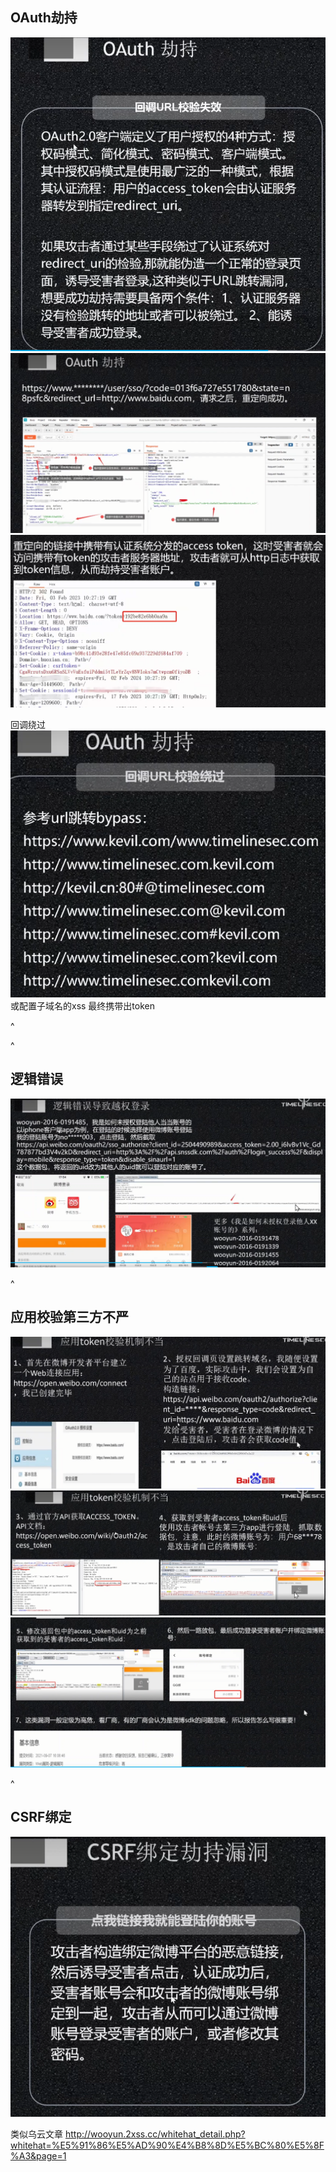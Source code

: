 ## **OAuth劫持**
![](.topwrite/assets/image_1743847485498.png)
![](.topwrite/assets/image_1743848023776.png)
![](.topwrite/assets/image_1743848131238.png)

回调绕过
![](.topwrite/assets/image_1743848281610.png)
或配置子域名的xss
最终携带出token







^


^
## **逻辑错误**
![](.topwrite/assets/image_1743849861206.png)

^
## **应用校验第三方不严**

![](.topwrite/assets/image_1743850514173.png)
![](.topwrite/assets/image_1743850570807.png)
![](.topwrite/assets/image_1743850644155.png)


^
## **CSRF绑定**
![](.topwrite/assets/image_1743850791968.png)


类似乌云文章
<http://wooyun.2xss.cc/whitehat_detail.php?whitehat=%E5%91%86%E5%AD%90%E4%B8%8D%E5%BC%80%E5%8F%A3&page=1>